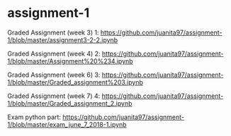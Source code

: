 # assignment-1

Graded Assignment (week 3) 1: 
https://github.com/juanita97/assignment-1/blob/master/assignment3-2-2.ipynb

Graded Assignment (week 4) 2: 
https://github.com/juanita97/assignment-1/blob/master/Assignment%20%234.ipynb

Graded Assignment (week 6) 3: 
https://github.com/juanita97/assignment-1/blob/master/Graded_assignment%203.ipynb

Graded Assignment (week 7) 4: 
https://github.com/juanita97/assignment-1/blob/master/Graded_assignment_2.ipynb

Exam python part:
https://github.com/juanita97/assignment-1/blob/master/exam_june_7_2018-1.ipynb
